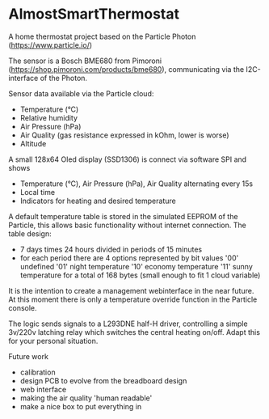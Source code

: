# AlmostSmartThermostat

A home thermostat project based on the Particle Photon (https://www.particle.io/)

The sensor is a Bosch BME680 from Pimoroni (https://shop.pimoroni.com/products/bme680), communicating via the I2C-interface of the Photon.

Sensor data available via the Particle cloud:
  - Temperature (°C)
  - Relative humidity
  - Air Pressure (hPa)
  - Air Quality (gas resistance expressed in kOhm, lower is worse)
  - Altitude

A small 128x64 Oled display (SSD1306) is connect via software SPI and shows
  - Temperature (°C), Air Pressure (hPa), Air Quality alternating every 15s
  - Local time
  - Indicators for heating and desired temperature

A default temperature table is stored in the simulated EEPROM of the Particle, this allows basic functionality without internet connection.
The table design:
  - 7 days times 24 hours divided in periods of 15 minutes
  - for each period there are 4 options represented by bit values
    '00' undefined
    '01' night temperature
    '10' economy temperature
    '11' sunny temperature
    for a total of 168 bytes (small enough to fit 1 cloud variable)

It is the intention to create a management webinterface in the near future.
At this moment there is only a temperature override function in the Particle console.

The logic sends signals to a L293DNE half-H driver, controlling a simple 3v/220v latching relay which switches the central heating on/off.
Adapt this for your personal situation.

Future work
- calibration
- design PCB to evolve from the breadboard design
- web interface
- making the air quality 'human readable'
- make a nice box to put everything in
